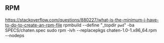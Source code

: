 ## RPM
https://stackoverflow.com/questions/880227/what-is-the-minimum-i-have-to-do-to-create-an-rpm-file
rpmbuild --define "_topdir `pwd`" -ba SPECS/chaten.spec
sudo rpm -ivh  --replacepkgs chaten-1.0-1.x86_64.rpm  --nodeps
